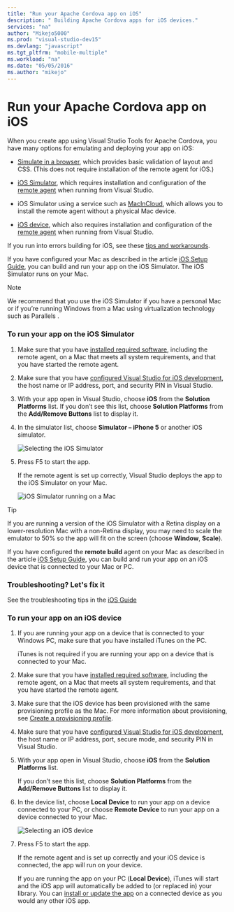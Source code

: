 ```yaml
--- 
title: "Run your Apache Cordova app on iOS"
description: " Building Apache Cordova apps for iOS devices."
services: "na"
author: "Mikejo5000"
ms.prod: "visual-studio-dev15"
ms.devlang: "javascript"
ms.tgt_pltfrm: "mobile-multiple"
ms.workload: "na"
ms.date: "05/05/2016"
ms.author: "mikejo"
--- 
```

# Run your Apache Cordova app on iOS

When you create app using Visual Studio Tools for Apache Cordova, you have many options for emulating and deploying your app on iOS:

*   [Simulate in a browser](../first-steps/simulate-in-browser.md), which provides basic validation of layout and CSS. (This does not require installation of the remote agent for iOS.)

*   [iOS Simulator](#iOSSimulator), which requires installation and configuration of the [remote agent](../first-steps/ios-guide.md) when running from Visual Studio.

*   iOS Simulator using a service such as [MacInCloud](../tips-workarounds/host-a-mac-in-the-cloud.md), which allows you to install the remote agent without a physical Mac device.

*   [iOS device](#iOSDevice)</span>, which also requires installation and configuration of the [remote agent](../first-steps/ios-guide.md) when running from Visual Studio.

If you run into errors building for iOS, see these [tips and workarounds](../tips-workarounds/ios-tips.md).

If you have configured your Mac as described in the article [iOS Setup Guide](../first-steps/ios-guide.md), you can build and run your app on the iOS Simulator. The iOS Simulator runs on your Mac.

> [!NOTE]
> We recommend that you use the iOS Simulator if you have a personal Mac or if you’re running Windows from a Mac using virtualization technology such as Parallels .

### To run your app on the iOS Simulator <a name="iOSSimulator"></a>

1.   Make sure that you have [installed required software](../first-steps/ios-guide.md#mac-install), including the remote agent, on a Mac that meets all system requirements, and that you have started the remote agent.

2.   Make sure that you have [configured Visual Studio for iOS development](../first-steps/ios-guide.md#visual-studio-configuration), the host name or IP address, port, and security PIN in Visual Studio.

3.  With your app open in Visual Studio, choose **iOS** from the **Solution Platforms** list. If you don’t see this list, choose **Solution Platforms** from the **Add/Remove Buttons** list to display it.

4.  In the simulator list, choose **Simulator – iPhone 5** or another iOS simulator.

    ![Selecting the iOS Simulator](media/run-app-ios/run-ios-simulator-select.png)

5.  Press F5 to start the app.

    If the remote agent is set up correctly, Visual Studio deploys the app to the iOS Simulator on your Mac.

    ![iOS Simulator running on a Mac](media/run-app-ios/run-ios-simulator.png)

> [!TIP]
> If you are running a version of the iOS Simulator with a Retina display on a lower-resolution Mac with a non-Retina display, you may need to scale the emulator to 50% so the app will fit on the screen (choose **Window**, **Scale**).

If you have configured the **remote build** agent on your Mac as described in the article [iOS Setup Guide](../first-steps/ios-guide.md), you can build and run your app on an iOS device that is connected to your Mac or PC.

### Troubleshooting? Let's fix it

See the troubleshooting tips in the [iOS Guide](../first-steps/ios-guide.md)

### To run your app on an iOS device <a name="iOSDevice"></a>

1.  If you are running your app on a device that is connected to your Windows PC, make sure that you have installed iTunes on the PC.

	iTunes is not required if you are running your app on a device that is connected to your Mac.

2. Make sure that you have [installed required software](../first-steps/ios-guide.md#mac-install), including the remote agent, on a Mac that meets all system requirements, and that you have started the remote agent.

3.  Make sure that the iOS device has been provisioned with the same provisioning profile as the Mac. For more information about provisioning, see [Create a provisioning profile](../first-steps/ios-guide.md#run-on-device).

4.  Make sure that you have [configured Visual Studio for iOS development](../first-steps/ios-guide.md#visual-studio-configuration), the host name or IP address, port, secure mode, and security PIN in Visual Studio.

5.  With your app open in Visual Studio, choose **iOS** from the **Solution Platforms** list.

    If you don’t see this list, choose **Solution Platforms** from the **Add/Remove Buttons** list to display it.

6.  In the device list, choose **Local Device** to run your app on a device connected to your PC, or choose **Remote Device** to run your app on a device connected to your Mac.

    ![Selecting an iOS device](media/run-app-ios/run-ios-device-select.png)

7.  Press F5 to start the app.

    If the remote agent and is set up correctly and your iOS device is connected, the app will run on your device.

    If you are running the app on your PC (**Local Device**), iTunes will start and the iOS app will automatically be added to (or replaced in) your library. You can [install or update the app](http://support.apple.com/kb/PH12315) on a connected device as you would any other iOS app.
